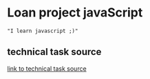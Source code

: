 # Loan project javaScript

    "I learn javascript ;)"

## technical task source

<a href="https://docs.google.com/document/d/1CjrqmuO8sdrEL8XbQjfSsK4_kcnxD_xAnoCUR66RwVA/edit" target="_blank">link to technical task source</a>
